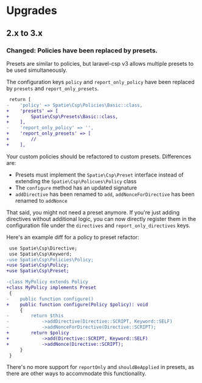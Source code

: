 # Upgrades

## 2.x to 3.x

### Changed: Policies have been replaced by presets.

Presets are similar to policies, but laravel-csp v3 allows multiple presets to be used simultaneously. 

The configuration keys `policy` and `report_only_policy` have been replaced by `presets` and `report_only_presets`.

```diff
 return [
-    'policy' => Spatie\Csp\Policies\Basic::class,
+    'presets' => [
+        Spatie\Csp\Presets\Basic::class,
+    ],
-    'report_only_policy' => '',
+    'report_only_presets' => [
+        //    
+    ],
```

Your custom policies should be refactored to custom presets. Differences are:

- Presets must implement the `Spatie\Csp\Preset` interface instead of extending the `Spatie\Csp\Policues\Policy` class
- The `configure` method has an updated signature
- `addDirective` has been renamed to `add`, `addNonceForDirective` has been renamed to `addNonce`

That said, you might not need a preset anymore. If you're just adding directives without additional logic, you can now directly register them in the configuration file under the `directives` and `report_only_directives` keys.

Here's an example diff for a policy to preset refactor:

```diff
 use Spatie\Csp\Directive;
 use Spatie\Csp\Keyword;
-use Spatie\Csp\Policies\Policy;
+use Spatie\Csp\Policy;
+use Spatie\Csp\Preset;

-class MyPolicy extends Policy
+class MyPolicy implements Preset
 {
-    public function configure()
+    public function configure(Policy $policy): void
     {
-        return $this
-            ->addDirective(Directive::SCRIPT, Keyword::SELF)
-            ->addNonceForDirective(Directive::SCRIPT);
+        return $policy
+            ->add(Directive::SCRIPT, Keyword::SELF)
+            ->addNonce(Directive::SCRIPT);
     }
 }
```

There's no more support for `reportOnly` and `shouldBeApplied` in presets, as there are other ways to accommodate this functionality.
